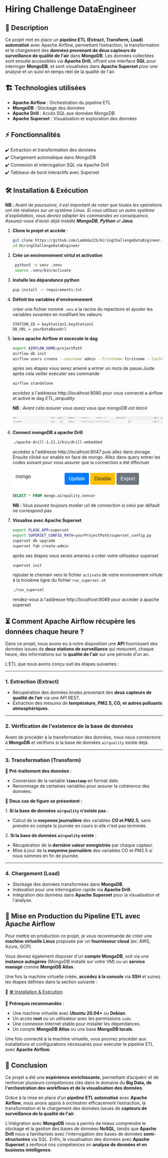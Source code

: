 # Hiring Challenge DataEngineer

## 🚀 Description

Ce projet met en place un **pipeline ETL (Extract, Transform, Load) automatisé** avec Apache Airflow, permettant l’extraction, la transformation et le chargement des **données provenant de deux capteurs de surveillance de qualité de l'air** dans **MongoDB**.
Les données collectées sont ensuite accessibles via **Apache Drill**, offrant une interface **SQL** pour interroger **MongoDB**, et sont visualisées dans **Apache Superset** pour une analyse et un suivi en temps réel de la qualité de l'air.

## 🏗️ Technologies utilisées

- **Apache Airflow** : Orchestration du pipeline ETL
- **MongoDB** : Stockage des données
- **Apache Drill** : Accès SQL aux données MongoDB
- **Apache Superset** : Visualisation et exploration des données

## ⚡ Fonctionnalités

✔️ Extraction et transformation des données  
✔️ Chargement automatique dans MongoDB  
✔️ Connexion et interrogation SQL via Apache Drill  
✔️ Tableaux de bord interactifs avec Superset

## 🛠️ Installation & Exécution

**NB :** _Avant de poursuivre, il est important de noter que toutes les opérations ont été réalisées sur un système Linux. Si vous utilisez un autre système d'exploitation, vous devrez adapter les commandes en conséquence. Assurez-vous d'avoir déjà installé **MongoDB**, **Python** et **Java**._

1. **Clone le projet et accède** :
   ```sh
   git clone https://github.com/Lambda225/HiringChallengeDataEngineer.git
   cd HiringChallengeDataEngineer
   ```
2. **Crée un environnement virtul et activation**

   ```sh
    python3 -m venv .venv
    source .venv/bin/activate
   ```

3. **Installe les dépandance python**
   ```sh
   pip install -r requirements.txt
   ```
4. **Définit les variables d'environnement**

   créer une fichier nommé `.env` a la racine du repectoire et ajouter les variables suvantes en modifiant les valeurs:

   ```.env
   STATION_ID = keyStation1,keyStation1
   DB_URL = yourDataBaseUrl
   ```

5. **lance apache Airflow et excecute le dag**

   ```sh
   export AIRFLOW_HOME=projectPath
   airflow db init
   airflow users create --username admin --firstname firstname --lastname lastname --role Admin --email admin@domain.com
   ```

   après ses étapes vous serez amené a entrer un mots de passe.Juste après cela veiller exécuter ses commande

   ```sh
   airflow standalone
   ```

   accédez a l'addresse http://localhost:8080 pour vous connecté a airflow et activé le dag _ETL_airquality_

   **NB** : _Avant cela assurer vous aurez vous que mongoDB est lancé_

   ![activation du dag](./image/active_dag.png)

6. **Connect mongoDB a apache Drill**

   ```sh
   ./apache-drill-1.21.2/bin/drill-embedded
   ```

   accédez a l'addresse http://localhost:8047 puis allez dans storage. Ensuite clické sur enable en face de mongo. Allez dans query entrer les codes suivant pour vous assurer que la connection a été éffectuer

   ![activation du connecteur](./image/active_drill_connector.png)

   ```sql
   SELECT * FROM mongo.airquality.sensor
   ```

   **NB :** Vous pouvez toujours modier url de connection si celui par défault ne correspond pas

7. **Visualise avec Apache Superset**

   ```sh
   export FLASK_APP=superset
   export SUPERSET_CONFIG_PATH=yourProjectPath/superset_config.py
   superset db upgrade
   superset fab create-admin
   ```

   après ses étapes vous serais amenez a créer votre utilisateur superset

   ```sh
   superset init
   ```

   rajouter le chemain vers le fichier `activate` de votre environement virtule à la troisème ligne du fichier `run_superset.sh`

   ```sh
   ./run_superset
   ```

   rendez-vous à l'addresse http://localhost:8088
   pour accéder à apache superset

## ⏳ Comment Apache Airflow récupère les données chaque heure ?

Dans ce projet, nous avons eu à notre disposition une **API** fournissant des données issues de **deux stations de surveillance** qui mesurent, chaque heure, des informations sur la **qualité de l'air** sur une période d’un an.

L’ETL que nous avons conçu suit les étapes suivantes :

---

### 1️. **Extraction (Extract)**

- Récupération des données brutes provenant des **deux capteurs de qualité de l’air** via une API REST.
- Extraction des mesures de **température, PM2.5, CO, et autres polluants atmosphériques**.

---

### 2. **Vérification de l'existence de la base de données**

Avant de procéder à la transformation des données, nous nous connectons à **MongoDB** et vérifions si la base de données `airquality` existe déjà.

---

### 3️. **Transformation (Transform)**

🔹 **Pré-traitement des données** :

- Conversion de la variable **`timestamp`** en format date.
- Renommage de certaines variables pour assurer la cohérence des données.

🔹 **Deux cas de figure se présentent :**

1️. **Si la base de données `airquality` n'existe pas** :

- Calcul de la **moyenne journalière** des variables **CO et PM2.5**, sans prendre en compte la journée en cours si elle n'est pas terminée.

2️. **Si la base de données `airquality` existe** :

- Récupération de la **dernière valeur enregistrée** par chaque capteur.
- Mise à jour de la **moyenne journalière** des variables CO et PM2.5 si nous sommes en fin de journée.

---

### 4️. **Chargement (Load)**

- Stockage des données transformées dans **MongoDB**.
- Indexation pour une interrogation rapide via **Apache Drill**.
- Intégration des données dans **Apache Superset** pour la visualisation et l'analyse.

## 🚀 Mise en Production du Pipeline ETL avec Apache Airflow

Pour mettre en production ce projet, je vous recommande de créer une **machine virtuelle Linux** proposée par un **fournisseur cloud** (ex: AWS, Azure, GCP).

Vous devrez également disposer d'un **compte MongoDB**, soit via une **instance autogérée** (MongoDB installé sur votre VM) ou un **service managé** comme **MongoDB Atlas**.

Une fois la machine virtuelle créée, **accédez à la console** via **SSH** et suivez les étapes définies dans la section suivante :

🔗 [🛠️ Installation & Exécution](#-installation--exécution)

📌 **Prérequis recommandés** :

- Une machine virtuelle avec **Ubuntu 20.04+** ou **Debian**.
- Un accès **root** ou un utilisateur avec les permissions `sudo`.
- Une connexion Internet stable pour installer les dépendances.
- Un compte **MongoDB Atlas** ou une base **MongoDB locale**.

Une fois connecté à la machine virtuelle, vous pourrez procéder aux installations et configurations nécessaires pour exécuter le pipeline ETL avec **Apache Airflow**.

## 🎯 **Conclusion**

Ce projet a été une **expérience enrichissante**, permettant d’acquérir et de renforcer plusieurs compétences clés dans le domaine du **Big Data, de l'orchestration des workflows et de la visualisation des données**.

Grâce à la mise en place d’un **pipeline ETL automatisé** avec **Apache Airflow**, nous avons appris à orchestrer efficacement l’extraction, la transformation et le chargement des données issues de **capteurs de surveillance de la qualité de l'air**.

L’intégration avec **MongoDB** nous a permis de mieux comprendre le stockage et la gestion des bases de données **NoSQL**, tandis que **Apache Drill** nous a familiarisés avec l'interrogation des bases de données **semi-structurées** via SQL. Enfin, la visualisation des données avec **Apache Superset** a renforcé nos compétences en **analyse de données et en business intelligence**.
